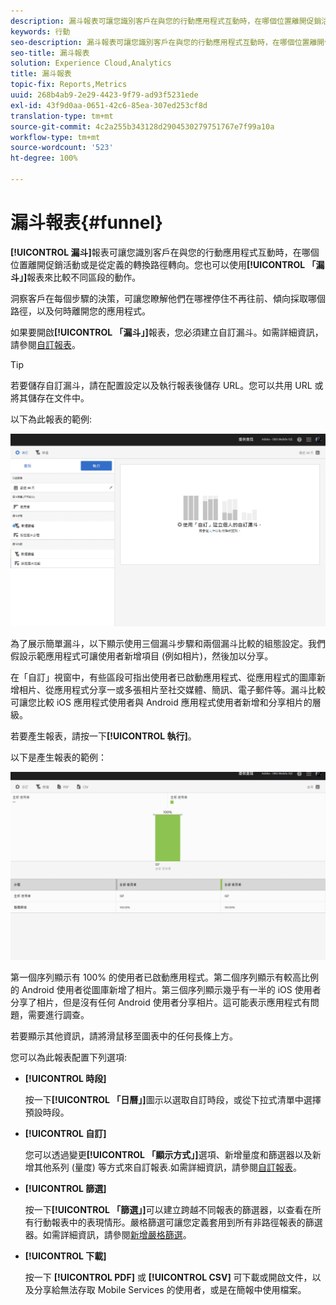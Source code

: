 ```yaml
---
description: 漏斗報表可讓您識別客戶在與您的行動應用程式互動時，在哪個位置離開促銷活動或是從定義的轉換路徑轉向。您也可以使用「漏斗」報表來比較不同區段的動作。
keywords: 行動
seo-description: 漏斗報表可讓您識別客戶在與您的行動應用程式互動時，在哪個位置離開促銷活動或是從定義的轉換路徑轉向。您也可以使用「漏斗」報表來比較不同區段的動作。
seo-title: 漏斗報表
solution: Experience Cloud,Analytics
title: 漏斗報表
topic-fix: Reports,Metrics
uuid: 268b4ab9-2e29-4423-9f79-ad93f5231ede
exl-id: 43f9d0aa-0651-42c6-85ea-307ed253cf8d
translation-type: tm+mt
source-git-commit: 4c2a255b343128d2904530279751767e7f99a10a
workflow-type: tm+mt
source-wordcount: '523'
ht-degree: 100%

---
```


# 漏斗報表{#funnel}

**[!UICONTROL 漏斗]**&#x200B;報表可讓您識別客戶在與您的行動應用程式互動時，在哪個位置離開促銷活動或是從定義的轉換路徑轉向。您也可以使用&#x200B;**[!UICONTROL 「漏斗」]**&#x200B;報表來比較不同區段的動作。

洞察客戶在每個步驟的決策，可讓您瞭解他們在哪裡停住不再往前、傾向採取哪個路徑，以及何時離開您的應用程式。

如果要開啟&#x200B;**[!UICONTROL 「漏斗」]**&#x200B;報表，您必須建立自訂漏斗。如需詳細資訊，請參閱[自訂報表](/help/using/usage/reports-customize/reports-customize.md)。

>[!TIP]
>
>若要儲存自訂漏斗，請在配置設定以及執行報表後儲存 URL。您可以共用 URL 或將其儲存在文件中。

以下為此報表的範例:

![](assets/funnel_create.png)

為了展示簡單漏斗，以下顯示使用三個漏斗步驟和兩個漏斗比較的組態設定。我們假設示範應用程式可讓使用者新增項目 (例如相片)，然後加以分享。

在「自訂」視窗中，有些區段可指出使用者已啟動應用程式、從應用程式的圖庫新增相片、從應用程式分享一或多張相片至社交媒體、簡訊、電子郵件等。漏斗比較可讓您比較 iOS 應用程式使用者與 Android 應用程式使用者新增和分享相片的層級。

若要產生報表，請按一下&#x200B;**[!UICONTROL 執行]**。

以下是產生報表的範例：

![](assets/funnel.png)

第一個序列顯示有 100% 的使用者已啟動應用程式。第二個序列顯示有較高比例的 Android 使用者從圖庫新增了相片。第三個序列顯示幾乎有一半的 iOS 使用者分享了相片，但是沒有任何 Android 使用者分享相片。這可能表示應用程式有問題，需要進行調查。

若要顯示其他資訊，請將滑鼠移至圖表中的任何長條上方。

您可以為此報表配置下列選項:

* **[!UICONTROL 時段]**

   按一下&#x200B;**[!UICONTROL 「日曆」]**&#x200B;圖示以選取自訂時段，或從下拉式清單中選擇預設時段。
* **[!UICONTROL 自訂]**

   您可以透過變更&#x200B;**[!UICONTROL 「顯示方式」]**&#x200B;選項、新增量度和篩選器以及新增其他系列 (量度) 等方式來自訂報表.如需詳細資訊，請參閱[自訂報表](/help/using/usage/reports-customize/reports-customize.md)。
* **[!UICONTROL 篩選]**

   按一下&#x200B;**[!UICONTROL 「篩選」]**&#x200B;可以建立跨越不同報表的篩選器，以查看在所有行動報表中的表現情形。嚴格篩選可讓您定義套用到所有非路徑報表的篩選器。如需詳細資訊，請參閱[新增嚴格篩選](/help/using/usage/reports-customize/t-sticky-filter.md)。
* **[!UICONTROL 下載]**

   按一下 **[!UICONTROL PDF]** 或 **[!UICONTROL CSV]** 可下載或開啟文件，以及分享給無法存取 Mobile Services 的使用者，或是在簡報中使用檔案。
